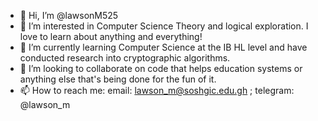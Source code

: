 - 👋 Hi, I’m @lawsonM525
- 👀 I’m interested in Computer Science Theory and logical exploration. I love to learn about anything and everything! 
- 🌱 I’m currently learning Computer Science at the IB HL level and have conducted research into cryptographic algorithms.
- 💞️ I’m looking to collaborate on code that helps education systems or anything else that's being done for the fun of it.
- 📫 How to reach me: email: lawson_m@soshgic.edu.gh ; telegram: @lawson_m

<!---
lawsonM525/lawsonM525 is a ✨ special ✨ repository because its `README.md` (this file) appears on your GitHub profile.
You can click the Preview link to take a look at your changes.
--->
